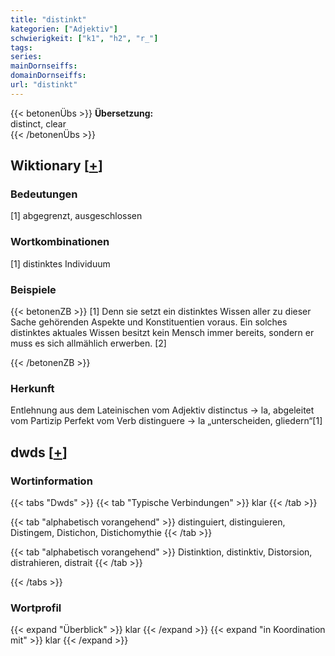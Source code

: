 ```yaml
---
title: "distinkt"
kategorien: ["Adjektiv"]
schwierigkeit: ["k1", "h2", "r_"]
tags:
series:
mainDornseiffs:
domainDornseiffs:
url: "distinkt"
---
```


{{< betonenÜbs >}}
**Übersetzung:**  
distinct, clear  
{{< /betonenÜbs >}}

## Wiktionary [[+](https://de.wiktionary.org/wiki/distinkt)]

### Bedeutungen
[1] abgegrenzt, ausgeschlossen  

### Wortkombinationen
[1] distinktes Individuum  

### Beispiele
{{< betonenZB >}}
[1] Denn sie setzt ein distinktes Wissen aller zu dieser Sache gehörenden Aspekte und Konstituentien voraus. Ein solches distinktes aktuales Wissen besitzt kein Mensch immer bereits, sondern er muss es sich allmählich erwerben. [2]  

{{< /betonenZB >}}
### Herkunft
Entlehnung aus dem Lateinischen vom Adjektiv distinctus → la, abgeleitet vom Partizip Perfekt vom Verb distinguere → la „unterscheiden, gliedern“[1]  



## dwds [[+](https://www.dwds.de/wb/distinkt)]

### Wortinformation
{{< tabs "Dwds" >}}
{{< tab "Typische Verbindungen" >}}
klar
{{< /tab >}}

{{< tab "alphabetisch vorangehend" >}}
distinguiert, distinguieren, Distingem, Distichon, Distichomythie
{{< /tab >}}

{{< tab "alphabetisch vorangehend" >}}
Distinktion, distinktiv, Distorsion, distrahieren, distrait
{{< /tab >}}

{{< /tabs >}}

### Wortprofil
{{< expand "Überblick" >}} klar {{< /expand >}}
{{< expand "in Koordination mit" >}} klar {{< /expand >}}

